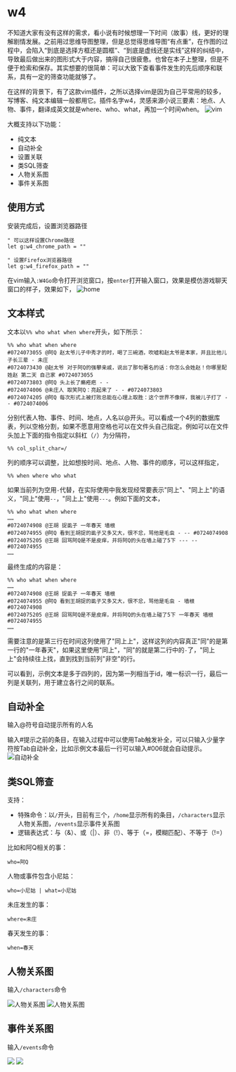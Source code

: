 # w4
不知道大家有没有这样的需求，看小说有时候想理一下时间（故事）线，更好的理解剧情发展。之前用过思维导图整理，但是总觉得思维导图“有点重”，在作图的过程中，会陷入“到底是选择方框还是圆框”、“到底是虚线还是实线”这样的纠结中，导致最后做出来的图形式大于内容，搞得自己很疲惫。也曾在本子上整理，但是不便于检索和保存。其实想要的很简单：可以大致下查看事件发生的先后顺序和联系，具有一定的筛查功能就够了。

在这样的背景下，有了这款vim插件，之所以选择vim是因为自己平常用的较多，写博客、纯文本编辑一般都用它。插件名字w4，灵感来源小说三要素：地点、人物、事件，翻译成英文就是where、who、what，再加一个时间when。
![vim](test/vim.png)

大概支持以下功能：
- 纯文本
- 自动补全
- 设置关联
- 类SQL筛查 
- 人物关系图
- 事件关系图

## 使用方式
安装完成后，设置浏览器路径
```
" 可以这样设置Chrome路径
let g:w4_chrome_path = ""

" 设置Firefox浏览器路径
let g:w4_firefox_path = ""
```

在vim输入`:W4Go`命令打开浏览窗口，按`enter`打开输入窗口，效果是模仿游戏聊天窗口的样子，效果如下，
![home](test/logic.png)

## 文本样式
文本以`%% who what when where`开头，如下所示：
```
%% who what when where
#0724073055 @阿Q 赵太爷儿子中秀才的时，喝了三碗酒，吹嘘和赵太爷是本家，并且比他儿子长三辈 - 未庄
#0724073430 @赵太爷 对于阿Q的强攀亲戚，说出了那句著名的话：你怎么会姓赵！你哪里配姓赵 第二天 自己家 #0724073055
#0724073803 @阿Q 头上长了癞疮疤 - -
#0724074006 @未庄人 取笑阿Q：亮起来了 - - #0724073803
#0724074205 @阿Q 每次形式上被打败总能在心理上取胜：这个世界不像样，我被儿子打了 - - #0724074006
```
分别代表人物、事件、时间、地点，人名以@开头。可以看成一个4列的数据库表，列以空格分割，如果不愿意用空格也可以在文件头自己指定。例如可以在文件头加上下面的指令指定以斜杠（`/`）为分隔符，
```
%% col_split_char=/
```
列的顺序可以调整，比如想按时间、地点、人物、事件的顺序，可以这样指定，
```
%% when where who what
```
如果当前列为空用`-`代替，在实际使用中我发现经常要表示"同上"、"同上上"的语义，"同上"使用`--`，"同上上"使用`---`。例如下面的文本，
```
%% who what when where
……
#0724074908 @王胡 捉虱子 一年春天 墙根
#0724074955 @阿Q 看到王胡捉的虱子又多又大，很不忿，骂他是毛虫 - -- #0724074908
#0724075205 @王胡 回骂阿Q是不是皮痒，并将阿Q的头在墙上碰了5下 --- -- #0724074955
……
```
最终生成的内容是：
```
%% who what when where
……
#0724074908 @王胡 捉虱子 一年春天 墙根
#0724074955 @阿Q 看到王胡捉的虱子又多又大，很不忿，骂他是毛虫 - 墙根 #0724074908
#0724075205 @王胡 回骂阿Q是不是皮痒，并将阿Q的头在墙上碰了5下 一年春天 墙根 #0724074955
……
```
需要注意的是第三行在时间这列使用了"同上上"，这样这列的内容真正"同"的是第一行的"一年春天"，如果这里使用"同上"，"同"的就是第二行中的`-`了，"同上上"会持续往上找，直到找到当前列"非空"的行。


可以看到，示例文本是多于四列的，因为第一列相当于id，唯一标识一行，最后一列是关联列，用于建立各行之间的联系。

## 自动补全
输入@符号自动提示所有的人名

输入#提示之前的条目，在输入过程中可以使用Tab触发补全，可以只输入少量字符按Tab自动补全，比如示例文本最后一行可以输入#006就会自动提示。
![自动补全](test/autocmp.png)

## 类SQL筛查
支持：
- 特殊命令：以`/`开头，目前有三个，`/home`显示所有的条目，`/characters`显示人物关系图，`/events`显示事件关系图
- 逻辑表达式：与（&）、或（|）、非（!）、等于（=，模糊匹配）、不等于（!=）

比如和阿Q相关的事：
```
who=阿Q
```
人物或事件包含小尼姑：
```
who=小尼姑 | what=小尼姑
```
未庄发生的事：
```
where=未庄
```
春天发生的事：
```
when=春天
```

## 人物关系图
输入`/characters`命令

![人物关系图](test/who1.png)
![人物关系图](test/who2.png)

## 事件关系图
输入`/events`命令

![](test/backtrack1.png)
![](test/backtrack2.png)





